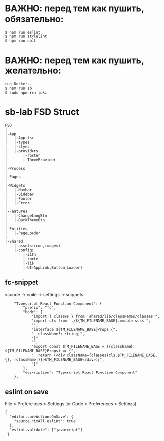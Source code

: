# ВАЖНО: перед тем как пушить, обязательно:

```
$ npm run eslint
$ npm run stylelint
$ npm run unit
```

# ВАЖНО: перед тем как пушить, желательно:

```
run Docker...
$ npm run sb
$ sudo npm run loki
```

# sb-lab FSD Struct

```
FSD
|
|-App
|	|-App.tsx
|	|-types
|	|-styes
|	|-providers
|		|-router
|		|-ThemeProvider
|
|-Process
|
|-Pages
|
|-Widgets
|	|-Navbar
|	|-Sidebar
|	|-Footer
|	|-Error
|
|-Features
|	|-ChangeLangBtn
|	|-DarkThemeBtn
|
|-Entities
|	|-PageLoader
|
|-Shared
	|-assets(icon,images)
	|-configs
		|-i18n
		|-route
		|-lib
		|-UI(AppLink,Button,Loader)
```

## fc-snippet

vscode -> code -> settings -> snippets

```
	"Typescript React Function Component": {
		"prefix": "fc",
		"body": [
			"import { classes } from 'shared/lib/classNames/classes'",
			"import cls from './${TM_FILENAME_BASE}.module.scss'",
			"",
			"interface ${TM_FILENAME_BASE}Props {",
			"  className?: string;",
			"}",
			"",
			"export const $TM_FILENAME_BASE = ({className}: ${TM_FILENAME_BASE}Props) => {",
			"  return (<div className={classes(cls.$TM_FILENAME_BASE, {}, [className])}>$TM_FILENAME_BASE</div>);",
			"}"
		],
		"description": "Typescript React Function Component"
	},
```

## eslint on save

File > Preferences > Settings (or Code > Preferences > Settings).

```
{
  "editor.codeActionsOnSave": {
    "source.fixAll.eslint": true
  },
  "eslint.validate": ["javascript"]
 }
```
